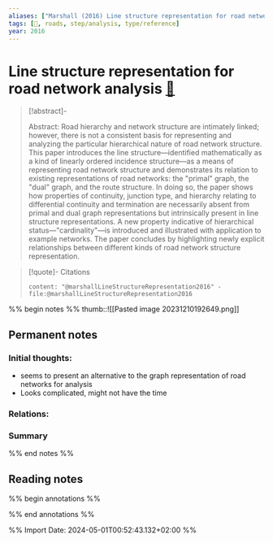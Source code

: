 ```yaml
---
aliases: ["Marshall (2016) Line structure representation for road network analysis"]
tags: [🔹, roads, step/analysis, type/reference]
year: 2016
---
```

# Line structure representation for road network analysis [📖](zotero://select/library/items/PMUDS75Z)

> [!abstract]-
> 
> Abstract: Road hierarchy and network structure are intimately linked; however, there is not a consistent basis for representing and analyzing the particular hierarchical nature of road network structure. This paper introduces the line structure—identified mathematically as a kind of linearly ordered incidence structure—as a means of representing road network structure and demonstrates its relation to existing representations of road networks: the "primal" graph, the "dual" graph, and the route structure. In doing so, the paper shows how properties of continuity, junction type, and hierarchy relating to differential continuity and termination are necessarily absent from primal and dual graph representations but intrinsically present in line structure representations. A new property indicative of hierarchical status—"cardinality"—is introduced and illustrated with application to example networks. The paper concludes by highlighting newly explicit relationships between different kinds of road network structure representation.
> 

> [!quote]- Citations
> 
> ```query
> content: "@marshallLineStructureRepresentation2016" -file:@marshallLineStructureRepresentation2016
> ```

%% begin notes %%
thumb::![[Pasted image 20231210192649.png]]
## Permanent notes
### Initial thoughts:
- seems to present an alternative to the graph representation of road networks for analysis
- Looks complicated, might not have the time

### Relations:


### Summary


%% end notes %%
## Reading notes
%% begin annotations %%

%% end annotations %%



%% Import Date: 2024-05-01T00:52:43.132+02:00 %%
